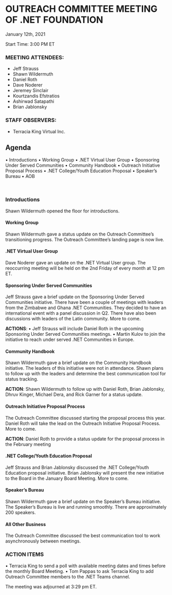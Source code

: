 # OUTREACH COMMITTEE MEETING OF .NET FOUNDATION 

January 12th, 2021

Start Time: 3:00 PM ET

### MEETING ATTENDEES:
	
* Jeff Strauss
* Shawn Wildermuth
* Daniel Roth
* Dave Noderer
* Jeremey Sinclair
* Kourtzandis Efstratios
* Ashirwad Satapathi
* Brian Jablonsky

### STAFF OBSERVERS: 
* Terracia King	Virtual Inc.

## Agenda
•	Introductions
•	Working Group
•	.NET Virtual User Group
•	Sponsoring Under Served Communities
•	Community Handbook
•	Outreach Initiative Proposal Process
•	.NET College/Youth Education Proposal
•	Speaker’s Bureau
•	AOB

 

### Introductions

Shawn Wildermuth opened the floor for introductions. 


#### Working Group

Shawn Wildermuth gave a status update on the Outreach Committee’s transitioning progress. The Outreach Committee’s landing page is now live. 


#### .NET Virtual User Group

Dave Noderer gave an update on the .NET Virtual User group. The reoccurring meeting will be held on the 2nd Friday of every month at 12 pm ET. 

#### Sponsoring Under Served Communities

Jeff Strauss gave a brief update on the Sponsoring Under Served Communities initiative. There have been a couple of meetings with leaders from the Zimbabwe and Ghana .NET Communities. They decided to have an international event with a panel discussion in Q2. There have also been discussions with leaders of the Latin community. More to come.  

**ACTIONS**: 
•	Jeff Strauss will include Daniel Roth in the upcoming Sponsoring Under Served Communities meetings. 
•	Martin Kulov to join the initiative to reach under served .NET Communities in Europe. 

#### Community Handbook
Shawn Wildermuth gave a brief update on the Community Handbook initiative. The leaders of this initiative were not in attendance. Shawn plans to follow up with the leaders and determine the best communication tool for status tracking. 

**ACTION**: Shawn Wildermuth to follow up with Daniel Roth, Brian Jablonsky, Dhruv Kinger, Michael Dera, and Rick Garner for a status update.

#### Outreach Initiative Proposal Process
The Outreach Committee discussed starting the proposal process this year. Daniel Roth will take the lead on the Outreach Initiative Proposal Process. More to come. 

**ACTION**: Daniel Roth to provide a status update for the proposal process in the February meeting

#### .NET College/Youth Education Proposal

Jeff Strauss and Brian Jablonsky discussed the .NET College/Youth Education proposal initiative. Brian Jablonsky will present the new initiative to the Board in the January Board Meeting. More to come. 

#### Speaker’s Bureau
Shawn Wildermuth gave a brief update on the Speaker’s Bureau initiative. The Speaker’s Bureau is live and running smoothly. There are approximately 200 speakers. 

#### All Other Business

The Outreach Committee discussed the best communication tool to work asynchronously between meetings. 

### ACTION ITEMS
•	Terracia King to send a poll with available meeting dates and times before the monthly Board Meeting.
•	Tom Pappas to ask Terracia King to add Outreach Committee members to the .NET Teams channel. 

The meeting was adjourned at 3:29 pm ET.
